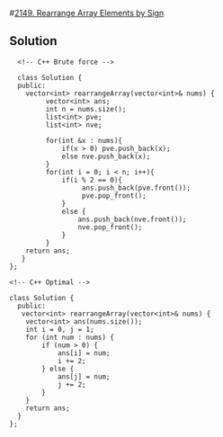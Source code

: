 #[2149. Rearrange Array Elements by Sign](https://leetcode.com/problems/rearrange-array-elements-by-sign/description/)


## Solution
      <!-- C++ Brute force -->

      class Solution {
      public:
        vector<int> rearrangeArray(vector<int>& nums) {
             vector<int> ans;
             int n = nums.size();
             list<int> pve;
             list<int> nve;
     
             for(int &x : nums){
                 if(x > 0) pve.push_back(x);
                 else nve.push_back(x);
             }
             for(int i = 0; i < n; i++){
                 if(i % 2 == 0){
                      ans.push_back(pve.front());
                      pve.pop_front();
                 }
                 else {
                     ans.push_back(nve.front());
                     nve.pop_front();
                 }
             }
        return ans;
       }     
    };

    <!-- C++ Optimal -->

    class Solution {
      public:
       vector<int> rearrangeArray(vector<int>& nums) {
        vector<int> ans(nums.size());
        int i = 0, j = 1;
        for (int num : nums) {
            if (num > 0) {
                ans[i] = num;
                i += 2;
            } else {
                ans[j] = num;
                j += 2;
            }
        }
        return ans;
      }
    };